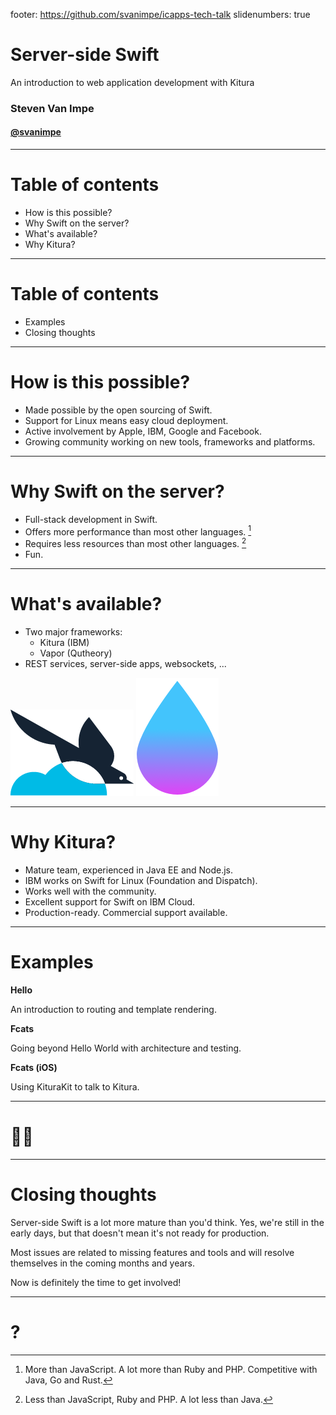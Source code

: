 footer: https://github.com/svanimpe/icapps-tech-talk
slidenumbers: true

# Server-side Swift

An introduction to web application development with Kitura

### Steven Van Impe
#### [@svanimpe](https://twitter.com/svanimpe)

--- 

# Table of contents

- How is this possible?
- Why Swift on the server?
- What's available?
- Why Kitura?

---

# Table of contents

- Examples
- Closing thoughts

---

# How is this possible?

- Made possible by the open sourcing of Swift.
- Support for Linux means easy cloud deployment.
- Active involvement by Apple, IBM, Google and Facebook.
- Growing community working on new tools, frameworks and platforms.

---

# Why Swift on the server?

- Full-stack development in Swift.
- Offers more performance than most other languages. [^1]
- Requires less resources than most other languages. [^2]
- Fun.

[^1]: More than JavaScript. A lot more than Ruby and PHP. Competitive with Java, Go and Rust.

[^2]: Less than JavaScript, Ruby and PHP. A lot less than Java.

---

# What's available?

- Two major frameworks:
    - Kitura (IBM)
    - Vapor (Qutheory)
- REST services, server-side apps, websockets, ...

![inline 70%](kitura.png) ![inline 70%](vapor.png)

---

# Why Kitura?

- Mature team, experienced in Java EE and Node.js.
- IBM works on Swift for Linux (Foundation and Dispatch).
- Works well with the community.
- Excellent support for Swift on IBM Cloud.
- Production-ready. Commercial support available.

---

# Examples

**Hello**

An introduction to routing and template rendering.

**Fcats**

Going beyond Hello World with architecture and testing.

**Fcats (iOS)**

Using KituraKit to talk to Kitura.

---

# 👨‍💻

---

# Closing thoughts

Server-side Swift is a lot more mature than you'd think. Yes, we're still in the early days, but that doesn't mean it's not ready for production.

Most issues are related to missing features and tools and will resolve themselves in the coming months and years.

Now is definitely the time to get involved!

---

# ?
